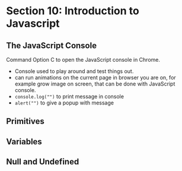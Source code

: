 # Section 10: Introduction to Javascript

## The JavaScript Console

Command Option C to open the JavaScript console in Chrome.

- Console used to play around and test things out.
- can run animations on the current page in browser you are on, for example grow image on screen, that can be done with JavaScript console.
- `console.log("")` to print message in console
- `alert("")` to give a popup with message

## Primitives

## Variables

## Null and Undefined
